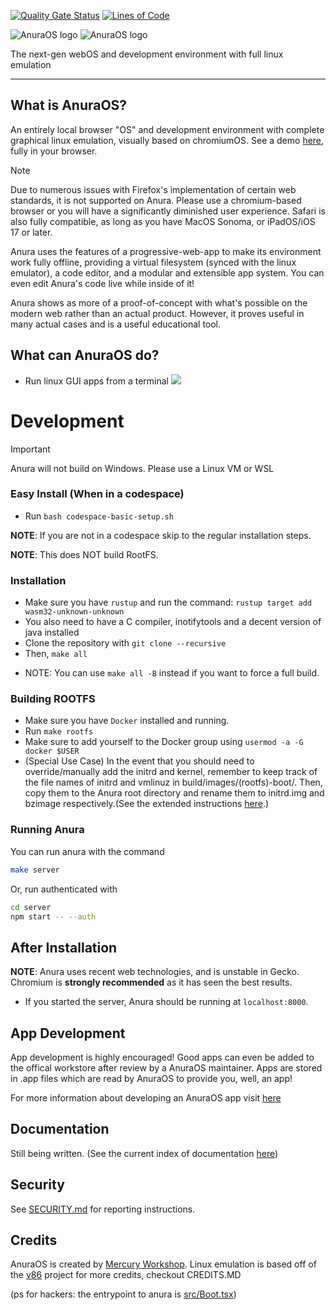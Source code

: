 [![Quality Gate Status](https://sonarcloud.io/api/project_badges/measure?project=MercuryWorkshop_anuraOS&metric=alert_status)](https://sonarcloud.io/summary/new_code?id=MercuryWorkshop_anuraOS)
[![Lines of Code](https://sonarcloud.io/api/project_badges/measure?project=MercuryWorkshop_anuraOS&metric=ncloc)](https://sonarcloud.io/summary/new_code?id=MercuryWorkshop_anuraOS)

![AnuraOS logo](/assets/logo_dark.png#gh-light-mode-only)
![AnuraOS logo](/assets/logo_light.png#gh-dark-mode-only)

The next-gen webOS and development environment with full linux emulation

---

## What is AnuraOS?

An entirely local browser "OS" and development environment with complete graphical linux emulation, visually based on chromiumOS. See a demo [here](https://anura.pro), fully in your browser.

> [!NOTE]  
> Due to numerous issues with Firefox's implementation of certain web standards, it is not supported on Anura.
> Please use a chromium-based browser or you will have a significantly diminished user experience.
> Safari is also fully compatible, as long as you have MacOS Sonoma, or iPadOS/iOS 17 or later.

Anura uses the features of a progressive-web-app to make its environment work fully offline, providing a virtual filesystem (synced with the linux emulator), a code editor, and a modular and extensible app system. You can even edit Anura's code live while inside of it!

Anura shows as more of a proof-of-concept with what's possible on the modern web rather than an actual product. However, it proves useful in many actual cases and is a useful educational tool.

## What can AnuraOS do?

-   Run linux GUI apps from a terminal
    ![](/assets/showcase1.gif)

# Development

> [!IMPORTANT]  
> Anura will not build on Windows. Please use a Linux VM or WSL

### Easy Install (When in a codespace)

-   Run `bash codespace-basic-setup.sh`

**NOTE**: If you are not in a codespace skip to the regular installation steps.

**NOTE**: This does NOT build RootFS.

### Installation

-   Make sure you have `rustup` and run the command: `rustup target add wasm32-unknown-unknown`
-   You also need to have a C compiler, inotifytools and a decent version of java installed
-   Clone the repository with `git clone --recursive`
-   Then, `make all`

*   NOTE: You can use `make all -B` instead if you want to force a full build.

### Building ROOTFS

-   Make sure you have `Docker` installed and running.
-   Run `make rootfs`
-   Make sure to add yourself to the Docker group using `usermod -a -G docker $USER`
-   (Special Use Case) In the event that you should need to override/manually add the initrd and kernel, remember to keep track of the file names of initrd and vmlinuz in build/images/(rootfs)-boot/. Then, copy them to the Anura root directory and rename them to initrd.img and bzimage respectively.(See the extended instructions [here](./documentation/Kernel_Override.md).)

### Running Anura

You can run anura with the command

```sh
make server
```

Or, run authenticated with

```sh
cd server
npm start -- --auth
```

## After Installation

**NOTE**: Anura uses recent web technologies, and is unstable in Gecko. Chromium is **strongly recommended** as it has seen the best results.

-   If you started the server, Anura should be running at `localhost:8000`.

## App Development

App development is highly encouraged! Good apps can even be added to the offical workstore after review by a AnuraOS maintainer. Apps are stored in .app files which are read by AnuraOS to provide you, well, an app!

For more information about developing an AnuraOS app visit [here](./documentation/appdevt.md)

## Documentation

Still being written. (See the current index of documentation [here](./documentation/README.md))

## Security

See [SECURITY.md](./SECURITY.md) for reporting instructions.

## Credits

AnuraOS is created by [Mercury Workshop](https://mercurywork.shop). Linux emulation is based off of the [v86](https://github.com/copy/v86) project
for more credits, checkout CREDITS.MD

(ps for hackers: the entrypoint to anura is [src/Boot.tsx](./src/Boot.tsx))

